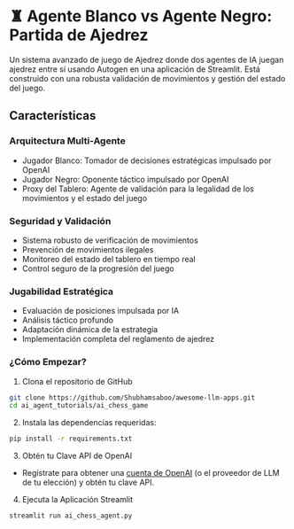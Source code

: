 # ♜ Agente Blanco vs Agente Negro: Partida de Ajedrez

Un sistema avanzado de juego de Ajedrez donde dos agentes de IA juegan ajedrez entre sí usando Autogen en una aplicación de Streamlit. Está construido con una robusta validación de movimientos y gestión del estado del juego.

## Características

### Arquitectura Multi-Agente
- Jugador Blanco: Tomador de decisiones estratégicas impulsado por OpenAI
- Jugador Negro: Oponente táctico impulsado por OpenAI
- Proxy del Tablero: Agente de validación para la legalidad de los movimientos y el estado del juego

### Seguridad y Validación
- Sistema robusto de verificación de movimientos
- Prevención de movimientos ilegales
- Monitoreo del estado del tablero en tiempo real
- Control seguro de la progresión del juego

### Jugabilidad Estratégica
- Evaluación de posiciones impulsada por IA
- Análisis táctico profundo
- Adaptación dinámica de la estrategia
- Implementación completa del reglamento de ajedrez


### ¿Cómo Empezar?

1. Clona el repositorio de GitHub

```bash
git clone https://github.com/Shubhamsaboo/awesome-llm-apps.git
cd ai_agent_tutorials/ai_chess_game
```
2. Instala las dependencias requeridas:

```bash
pip install -r requirements.txt
```
3. Obtén tu Clave API de OpenAI

- Regístrate para obtener una [cuenta de OpenAI](https://platform.openai.com/) (o el proveedor de LLM de tu elección) y obtén tu clave API.

4. Ejecuta la Aplicación Streamlit
```bash
streamlit run ai_chess_agent.py
```

